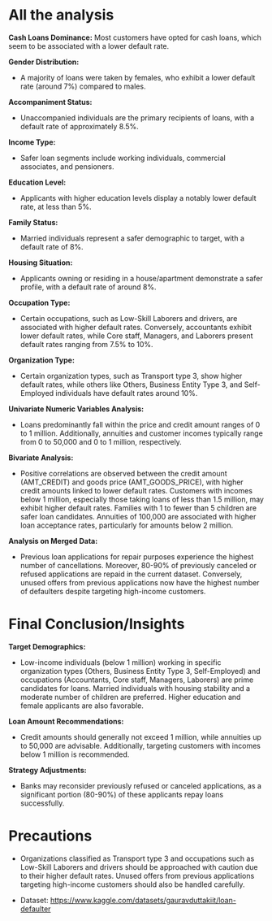 # All the analysis

**Cash Loans Dominance:** Most customers have opted for cash loans, which seem to be associated with a lower default rate.

**Gender Distribution:**
- A majority of loans were taken by females, who exhibit a lower default rate (around 7%) compared to males.

**Accompaniment Status:**
- Unaccompanied individuals are the primary recipients of loans, with a default rate of approximately 8.5%.

**Income Type:**
- Safer loan segments include working individuals, commercial associates, and pensioners.

**Education Level:**
- Applicants with higher education levels display a notably lower default rate, at less than 5%.

**Family Status:**
- Married individuals represent a safer demographic to target, with a default rate of 8%.

**Housing Situation:**
- Applicants owning or residing in a house/apartment demonstrate a safer profile, with a default rate of around 8%.

**Occupation Type:**
- Certain occupations, such as Low-Skill Laborers and drivers, are associated with higher default rates. Conversely, accountants exhibit lower default rates, while Core staff, Managers, and Laborers present default rates ranging from 7.5% to 10%.

**Organization Type:**
- Certain organization types, such as Transport type 3, show higher default rates, while others like Others, Business Entity Type 3, and Self-Employed individuals have default rates around 10%.

**Univariate Numeric Variables Analysis:**
- Loans predominantly fall within the price and credit amount ranges of 0 to 1 million. Additionally, annuities and customer incomes typically range from 0 to 50,000 and 0 to 1 million, respectively.

**Bivariate Analysis:**
- Positive correlations are observed between the credit amount (AMT_CREDIT) and goods price (AMT_GOODS_PRICE), with higher credit amounts linked to lower default rates. Customers with incomes below 1 million, especially those taking loans of less than 1.5 million, may exhibit higher default rates. Families with 1 to fewer than 5 children are safer loan candidates. Annuities of 100,000 are associated with higher loan acceptance rates, particularly for amounts below 2 million.

**Analysis on Merged Data:**
- Previous loan applications for repair purposes experience the highest number of cancellations. Moreover, 80-90% of previously canceled or refused applications are repaid in the current dataset. Conversely, unused offers from previous applications now have the highest number of defaulters despite targeting high-income customers.

# Final Conclusion/Insights

**Target Demographics:**
- Low-income individuals (below 1 million) working in specific organization types (Others, Business Entity Type 3, Self-Employed) and occupations (Accountants, Core staff, Managers, Laborers) are prime candidates for loans. Married individuals with housing stability and a moderate number of children are preferred. Higher education and female applicants are also favorable.

**Loan Amount Recommendations:**
- Credit amounts should generally not exceed 1 million, while annuities up to 50,000 are advisable. Additionally, targeting customers with incomes below 1 million is recommended.

**Strategy Adjustments:**
- Banks may reconsider previously refused or canceled applications, as a significant portion (80-90%) of these applicants repay loans successfully.

# Precautions

- Organizations classified as Transport type 3 and occupations such as Low-Skill Laborers and drivers should be approached with caution due to their higher default rates. Unused offers from previous applications targeting high-income customers should also be handled carefully.

- Dataset: https://www.kaggle.com/datasets/gauravduttakiit/loan-defaulter
